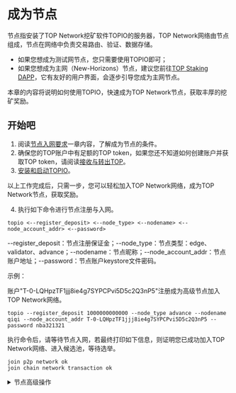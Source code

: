 # 成为节点

节点指安装了TOP Network挖矿软件TOPIO的服务器，TOP Network网络由节点组成，节点在网络中负责交易路由、验证、数据存储。

- 如果您想成为测试网节点，您只需要使用TOPIO即可；
- 如果您想成为主网（New-Horizons）节点，建议您前往[TOP Staking DAPP](http://104.248.153.202:7800/)，它有友好的用户界面，会逐步引导您成为主网节点。

本章的内容将说明如何使用TOPIO，快速成为TOP Network节点，获取丰厚的挖矿奖励。

## 开始吧

1. 阅读[节点入网要求](docs-cn/GetStartedonTOPNetwork/BecomeTOPNetworkNode/Requirment.md)一章内容，了解成为节点的条件。
2. 确保您的TOP账户中有足额的TOP token，如果您还不知道如何创建账户并获取TOP token，请阅读[接收与转出TOP]()。
3. [安装和启动TOPIO](docs-cn/Tools/TOPIO/InstallTOPIO.md)。

以上工作完成后，只需一步，您可以轻松加入TOP Network网络，成为TOP Network节点，获取奖励。

4. 执行如下命令进行节点注册与入网。

```
topio <--register_deposit> <--node_type> <--nodename> <--node_account_addr> <--password>
```

--register_deposit：节点注册保证金；--node_type：节点类型：edge、validator、advance；--nodename：节点昵称；--node_account_addr：节点账户地址；--password：节点账户keystore文件密码。

示例：

账户"T-0-LQHpzTF1jjj8ie4g7SYPCPvi5D5c2Q3nP5"注册成为高级节点加入TOP Network网络。

```
topio --register_deposit 1000000000000 --node_type advance --nodename qiqi --node_account_addr T-0-LQHpzTF1jjj8ie4g7SYPCPvi5D5c2Q3nP5 --password nba321321
```

执行命令后，请等待节点入网，若最终打印如下信息，则证明您已成功加入TOP Network网络、进入候选池，等待选举。

```
join p2p network ok
join chain network transaction ok
```

<details>

<summary>节点高级操作</summary>

高级操作需要您阅读以下文档，大致了解TOP Network节点的工作方式，并熟悉节点软件[TOPIO](docs-cn/Tools/TOPIO/Overview.md)。

* [节点是如何工作的](docs-cn/GetStartedonTOPNetwork/BecomeTOPNetworkNode/HowNodeWorks.md)。
* [节点选举规则](docs-cn/GetStartedonTOPNetwork/BecomeTOPNetworkNode/NodeElection.md)。
* [节点正常工作时的奖励制度](docs-cn/GetStartedonTOPNetwork/BecomeTOPNetworkNode/NodeReward.md)。
* [节点落后时的惩罚制度](docs-cn/GetStartedonTOPNetwork/BecomeTOPNetworkNode/NodePublishment.md)。
* [节点签名](docs-cn/GetStartedonTOPNetwork/BecomeTOPNetworkNode/NodeSignature.md)。

* 对于设置node_sign_key的节点，一键注册并启动节点进程，加入TOP Network网络命令如下：

  ```
  topio <--register_deposit> <--node_type> <--nodename> <--node_account_addr> <--node_sign_keystore> <--password>
  ```

* 先注册节点再启动节点进程。

  * 注册节点

    为了更好地保护资产，您可以使用一对无资产公私钥作为节点的工作key，其中公钥作为节点注册的node_sign_key。

    ```
    system registerNode <register_deposit> <node_type> <nodename> 
    ```

  ​       register_deposit：节点注册保证金；node_type：节点类型：边缘节点(edge)、验证节点(validator)、高级节点(advance)；nodename：节点名称。

  * 启动节点进程

    ```
    topio --node_account_addr --password
    ```

​              --node_account_addr：节点账户地址；--password：keystore文件密码。

* 查询注册成功的节点信息。

  ```
  system queryNodeInfo <target_account_addr>
  ```

  target_account_addr：节点账户地址。

* 对于高级节点，可设置分红比例，将节点得到的奖励（工作奖励、选票奖励）按照分红比例分发给自己投票的节点。14天内最多修改一次。

  ```
  system setDividendRatio <percent>
  ```

  percent：分红百分比，取值范围 [0,100]。

* 查询节点奖励。

  ```
  system queryNodeReward <target_account_addr>
  ```

  target_account_addr：节点账户地址。

* 领取节点奖励。

  ```
  system claimNodeReward
  ```

* 节点退网，请注销节点。

  ```
  system unregisterNode
  ```

* 赎回节点保证金。

  节点注销后，节点保证金将会被锁定72小时。锁定期到期后，需要主动赎回节点保证金。

  ```
  system redeemNodeDeposit
  ```

* 更新节点类型

  ```
  system updateNodeType <deposit> <node_type>
  ```

​       deposit：增加的节点保证金，单位uTOP，如不增加，则输入"0"；node_type：更新后的节点类型。

* 增加节点保证金

  ```
  system stakeDeposit <deposit>
  ```

​       deposit：增加的节点保证金，单位uTOP。

* 减少节点保证金

  ```
  system unstakeDeposit <deposit>
  ```

​       deposit：减少的节点保证金。

​       关于节点高级操作更多内容，请参见[系统交易](docs-cn/Tools/TOPIO/topcl/system.md)中节点操作相关内容。

</details>





